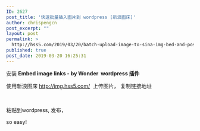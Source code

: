 ```yaml
---
ID: 2627
post_title: '快速批量插入图片到 wordpress [新浪图床]'
author: chrispengcn
post_excerpt: ""
layout: post
permalink: >
  http://hss5.com/2019/03/20/batch-upload-image-to-sina-img-bed-and-post-to-wordpress/
published: true
post_date: 2019-03-20 16:25:31
---
```

安装 <strong>Embed image links - by Wonder  wordpress 插件</strong>

使用新浪图床 <a href="http://img.hss5.com/">http://img.hss5.com/</a>  上传图片， 复制链接地址

&nbsp;

粘贴到wordpress, 发布，

so easy!

&nbsp;

&nbsp;